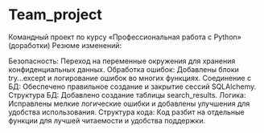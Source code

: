 # Team_project
Командный проект по курсу «Профессиональная работа с Python» (доработки)
Резюме изменений:

Безопасность: Переход на переменные окружения для хранения конфиденциальных данных.
Обработка ошибок: Добавлены блоки try...except и логирование ошибок во многих функциях.
Соединение с БД: Обеспечено правильное создание и закрытие сессий SQLAlchemy.
Структура БД: Добавлено создание таблицы search_results.
Логика: Исправлены мелкие логические ошибки и добавлены улучшения для удобства использования.
Структура кода: Код разбит на отдельные функции для лучшей читаемости и удобства поддержки.